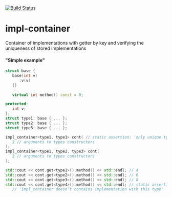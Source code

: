 [![Build Status](https://travis-ci.org/niXman/impl-container.svg?branch=master)](https://travis-ci.org/niXman/impl-container)

impl-container
==============

Container of implementations with getter by key and verifying the uniqueness of stored implementations

#### "Simple example"
```cpp
struct base {
   base(int v)
      :v(v)
   {}
   
   virtual int method() const = 0;

protected:
   int v;
};
struct type1: base { ... };
struct type2: base { ... };
struct type3: base { ... };

impl_container<type1, type1> cont( // static assertion: 'only unique types allowed'
   2 // arguments to types constructors
);
impl_container<type1, type2, type3> cont(
   2 // arguments to types constructors
);

std::cout << cont.get<type1>().method() << std::endl; // 4
std::cout << cont.get<type2>().method() << std::endl; // 6
std::cout << cont.get<type3>().method() << std::endl; // 8
std::cout << cont.get<type4>().method() << std::endl; // static assertion:
   // 'impl_container doesn't contains implementation with this type'

```
